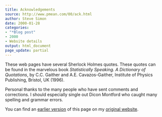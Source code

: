 ```yaml
---
title: Acknowledgements
source: http://www.pmean.com/00/ack.html
author: Steve Simon
date: 2000-01-28
categories:
- "*Blog post"
- 2000
- Website details
output: html_document
page_update: partial
---
```

These web pages have several Sherlock Holmes quotes. These quotes can be found in the marvelous book *Statistically Speaking. A Dictionary of Quotations*, by C.C. Gaither and A.E. Cavazos-Gaither, Institute of Physics Publishing, Bristol, UK (1996).

Personal thanks to the many people who have sent comments and corrections. I should especially single out Dicon Montford who caught many spelling and grammar errors.

You can find an [earlier version][sim1] of this page on my [original website][sim2].

[sim1]: http://www.pmean.com/00/ack.html
[sim2]: http://www.pmean.com/original_site.html
